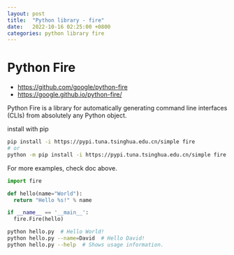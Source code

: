 ```yaml
---
layout: post
title:  "Python library - fire"
date:   2022-10-16 02:25:00 +0800
categories: python library fire
---
```


# Python Fire
* https://github.com/google/python-fire
* https://google.github.io/python-fire/


Python Fire is a library for automatically generating command line interfaces (CLIs) from absolutely any Python object.


install with pip
```bash
pip install -i https://pypi.tuna.tsinghua.edu.cn/simple fire 
# or 
python -m pip install -i https://pypi.tuna.tsinghua.edu.cn/simple fire 
```

For more examples, check doc above.
```python
import fire

def hello(name="World"):
  return "Hello %s!" % name

if __name__ == '__main__':
  fire.Fire(hello)
```
```bash
python hello.py  # Hello World!
python hello.py --name=David  # Hello David!
python hello.py --help  # Shows usage information.
```